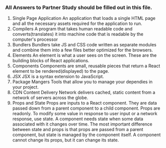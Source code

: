 ### All Answers to Partner Study should be filled out in this file.

1. Single Page Application
    An application that loads a single HTML page and all the necessary assets required for the application to run.
2. Compilers
    A program that takes human readable code and converts(translates) it into machine code that is readable by the computer's processor
3. Bundlers
    Bundlers take JS and CSS code written as separate modules and combine them into a few files better optimized for the browsers.
4. Elements
    An element is what a user sees on the screen. These are the building blocks of React applications.
5. Components
    Components are small, reusable pieces that return a React element to be rendered(displayed) to the page.
6. JSX
    JSX is a syntax extension to JavaScript.
7. Package Mangers
    Tools that allow you to manage your dependies in your project.
8. CDN
    Content Delivery Network delivers cached, static content from a network of servers across the globe.
9. Props and State
    Props are inputs to a React component. They are data passed down from a parent component to a child component. Props are readonly. To modify some value in response to user input or a network response, use state. A component needs state when some data associated with it changes over time. The most important difference between state and props is that props are passed from a parent component, but state is managed by the component itself. A component cannot change its props, but it can change its state.